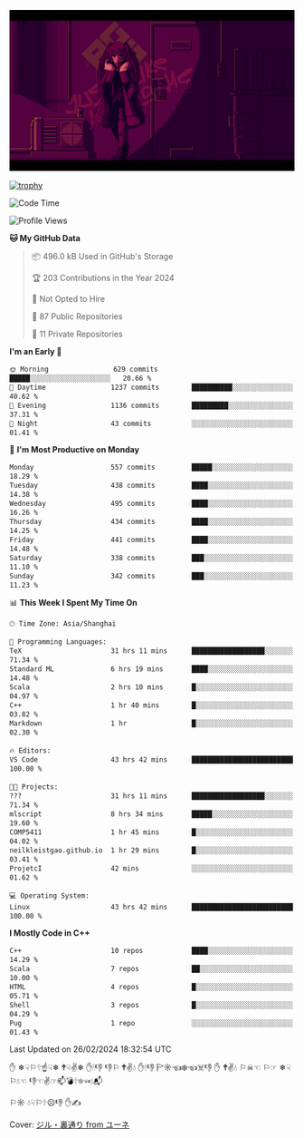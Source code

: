 ![](imgs/main.png)

[![trophy](https://github-profile-trophy.vercel.app/?username=NeilKleistGao&theme=dracula)](https://github.com/ryo-ma/github-profile-trophy)

<!--START_SECTION:waka-->
![Code Time](http://img.shields.io/badge/Code%20Time-686%20hrs%202%20mins-blue)

![Profile Views](http://img.shields.io/badge/Profile%20Views-0-blue)

**🐱 My GitHub Data** 

> 📦 496.0 kB Used in GitHub's Storage 
 > 
> 🏆 203 Contributions in the Year 2024
 > 
> 🚫 Not Opted to Hire
 > 
> 📜 87 Public Repositories 
 > 
> 🔑 11 Private Repositories 
 > 
**I'm an Early 🐤** 

```text
🌞 Morning                629 commits         █████░░░░░░░░░░░░░░░░░░░░   20.66 % 
🌆 Daytime                1237 commits        ██████████░░░░░░░░░░░░░░░   40.62 % 
🌃 Evening                1136 commits        █████████░░░░░░░░░░░░░░░░   37.31 % 
🌙 Night                  43 commits          ░░░░░░░░░░░░░░░░░░░░░░░░░   01.41 % 
```
📅 **I'm Most Productive on Monday** 

```text
Monday                   557 commits         █████░░░░░░░░░░░░░░░░░░░░   18.29 % 
Tuesday                  438 commits         ████░░░░░░░░░░░░░░░░░░░░░   14.38 % 
Wednesday                495 commits         ████░░░░░░░░░░░░░░░░░░░░░   16.26 % 
Thursday                 434 commits         ████░░░░░░░░░░░░░░░░░░░░░   14.25 % 
Friday                   441 commits         ████░░░░░░░░░░░░░░░░░░░░░   14.48 % 
Saturday                 338 commits         ███░░░░░░░░░░░░░░░░░░░░░░   11.10 % 
Sunday                   342 commits         ███░░░░░░░░░░░░░░░░░░░░░░   11.23 % 
```


📊 **This Week I Spent My Time On** 

```text
🕑︎ Time Zone: Asia/Shanghai

💬 Programming Languages: 
TeX                      31 hrs 11 mins      ██████████████████░░░░░░░   71.34 % 
Standard ML              6 hrs 19 mins       ████░░░░░░░░░░░░░░░░░░░░░   14.48 % 
Scala                    2 hrs 10 mins       █░░░░░░░░░░░░░░░░░░░░░░░░   04.97 % 
C++                      1 hr 40 mins        █░░░░░░░░░░░░░░░░░░░░░░░░   03.82 % 
Markdown                 1 hr                █░░░░░░░░░░░░░░░░░░░░░░░░   02.30 % 

🔥 Editors: 
VS Code                  43 hrs 42 mins      █████████████████████████   100.00 % 

🐱‍💻 Projects: 
???                      31 hrs 11 mins      ██████████████████░░░░░░░   71.34 % 
mlscript                 8 hrs 34 mins       █████░░░░░░░░░░░░░░░░░░░░   19.60 % 
COMP5411                 1 hr 45 mins        █░░░░░░░░░░░░░░░░░░░░░░░░   04.02 % 
neilkleistgao.github.io  1 hr 29 mins        █░░░░░░░░░░░░░░░░░░░░░░░░   03.41 % 
ProjetcI                 42 mins             ░░░░░░░░░░░░░░░░░░░░░░░░░   01.62 % 

💻 Operating System: 
Linux                    43 hrs 42 mins      █████████████████████████   100.00 % 
```

**I Mostly Code in C++** 

```text
C++                      10 repos            ████░░░░░░░░░░░░░░░░░░░░░   14.29 % 
Scala                    7 repos             ██░░░░░░░░░░░░░░░░░░░░░░░   10.00 % 
HTML                     4 repos             █░░░░░░░░░░░░░░░░░░░░░░░░   05.71 % 
Shell                    3 repos             █░░░░░░░░░░░░░░░░░░░░░░░░   04.29 % 
Pug                      1 repo              ░░░░░░░░░░░░░░░░░░░░░░░░░   01.43 % 
```




 Last Updated on 26/02/2024 18:32:54 UTC
<!--END_SECTION:waka-->

✋ ❄☟⚐🕆☝☟❄ 🕈☟✌❄ ✋🕯👎 👎⚐ 🕈✌💧 ✋🕯👎 🏱☼☜❄☜☠👎 ✋ 🕈✌💧 ⚐☠☜ ⚐☞ ❄☟⚐💧☜ 👎☜✌☞📫💣🕆❄☜💧📬

⚐☼ 💧☟⚐🕆☹👎 ✋✍

Cover: [ジル・裏通り from ユーネ](https://www.pixiv.net/artworks/62127066)
